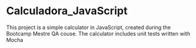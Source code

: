 # Calculadora_JavaScript
This project is a simple calculator in JavaScript, created during the Bootcamp Mestre QA couse. The calculator includes unit tests written with Mocha
